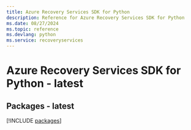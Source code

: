 ```yaml
---
title: Azure Recovery Services SDK for Python
description: Reference for Azure Recovery Services SDK for Python
ms.date: 08/27/2024
ms.topic: reference
ms.devlang: python
ms.service: recoveryservices
---
```

# Azure Recovery Services SDK for Python - latest
## Packages - latest
[!INCLUDE [packages](recovery-services-index.md)]